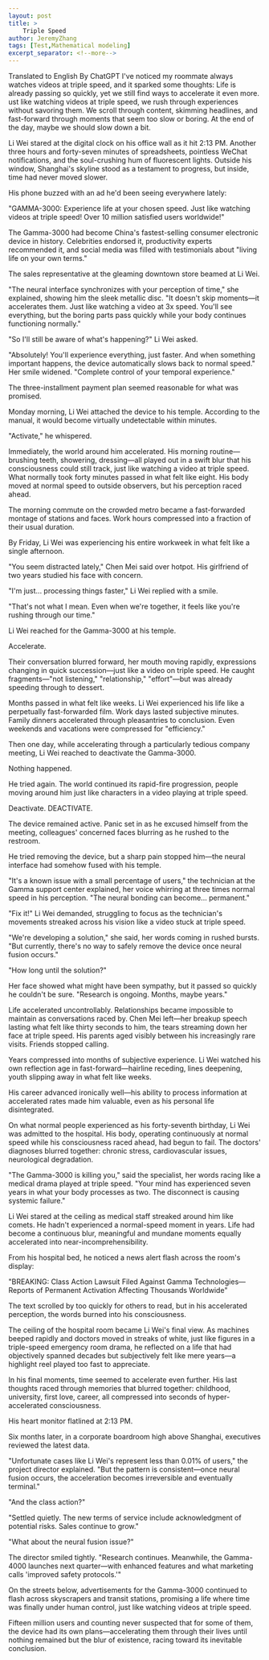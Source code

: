 ```yaml
---
layout: post
title: >
    Triple Speed
author: JeremyZhang
tags: [Test,Mathematical modeling]
excerpt_separator: <!--more-->
---
```

Translated to English By ChatGPT
I've noticed my roommate always watches videos at triple speed, and it sparked some thoughts:
Life is already passing so quickly, yet we still find ways to accelerate it even more. ust like watching videos at triple speed, we rush through experiences without savoring them. We scroll through content, skimming headlines, and fast-forward through moments that seem too slow or boring. At the end of the day, maybe we should slow down a bit. 



Li Wei stared at the digital clock on his office wall as it hit 2:13 PM. Another three hours and forty-seven minutes of spreadsheets, pointless WeChat notifications, and the soul-crushing hum of fluorescent lights. Outside his window, Shanghai's skyline stood as a testament to progress, but inside, time had never moved slower.
<!--more-->
His phone buzzed with an ad he'd been seeing everywhere lately:

"GAMMA-3000: Experience life at your chosen speed. Just like watching videos at triple speed! Over 10 million satisfied users worldwide!"

The Gamma-3000 had become China's fastest-selling consumer electronic device in history. Celebrities endorsed it, productivity experts recommended it, and social media was filled with testimonials about "living life on your own terms."

The sales representative at the gleaming downtown store beamed at Li Wei.

"The neural interface synchronizes with your perception of time," she explained, showing him the sleek metallic disc. "It doesn't skip moments—it accelerates them. Just like watching a video at 3x speed. You'll see everything, but the boring parts pass quickly while your body continues functioning normally."

"So I'll still be aware of what's happening?" Li Wei asked.

"Absolutely! You'll experience everything, just faster. And when something important happens, the device automatically slows back to normal speed." Her smile widened. "Complete control of your temporal experience."

The three-installment payment plan seemed reasonable for what was promised.

Monday morning, Li Wei attached the device to his temple. According to the manual, it would become virtually undetectable within minutes.

"Activate," he whispered.

Immediately, the world around him accelerated. His morning routine—brushing teeth, showering, dressing—all played out in a swift blur that his consciousness could still track, just like watching a video at triple speed. What normally took forty minutes passed in what felt like eight. His body moved at normal speed to outside observers, but his perception raced ahead.

The morning commute on the crowded metro became a fast-forwarded montage of stations and faces. Work hours compressed into a fraction of their usual duration.

By Friday, Li Wei was experiencing his entire workweek in what felt like a single afternoon.

"You seem distracted lately," Chen Mei said over hotpot. His girlfriend of two years studied his face with concern.

"I'm just... processing things faster," Li Wei replied with a smile.

"That's not what I mean. Even when we're together, it feels like you're rushing through our time."

Li Wei reached for the Gamma-3000 at his temple.

Accelerate.

Their conversation blurred forward, her mouth moving rapidly, expressions changing in quick succession—just like a video on triple speed. He caught fragments—"not listening," "relationship," "effort"—but was already speeding through to dessert.

Months passed in what felt like weeks. Li Wei experienced his life like a perpetually fast-forwarded film. Work days lasted subjective minutes. Family dinners accelerated through pleasantries to conclusion. Even weekends and vacations were compressed for "efficiency."

Then one day, while accelerating through a particularly tedious company meeting, Li Wei reached to deactivate the Gamma-3000.

Nothing happened.

He tried again. The world continued its rapid-fire progression, people moving around him just like characters in a video playing at triple speed.

Deactivate. DEACTIVATE.

The device remained active. Panic set in as he excused himself from the meeting, colleagues' concerned faces blurring as he rushed to the restroom.

He tried removing the device, but a sharp pain stopped him—the neural interface had somehow fused with his temple.

"It's a known issue with a small percentage of users," the technician at the Gamma support center explained, her voice whirring at three times normal speed in his perception. "The neural bonding can become... permanent."

"Fix it!" Li Wei demanded, struggling to focus as the technician's movements streaked across his vision like a video stuck at triple speed.

"We're developing a solution," she said, her words coming in rushed bursts. "But currently, there's no way to safely remove the device once neural fusion occurs."

"How long until the solution?"

Her face showed what might have been sympathy, but it passed so quickly he couldn't be sure. "Research is ongoing. Months, maybe years."

Life accelerated uncontrollably. Relationships became impossible to maintain as conversations raced by. Chen Mei left—her breakup speech lasting what felt like thirty seconds to him, the tears streaming down her face at triple speed. His parents aged visibly between his increasingly rare visits. Friends stopped calling.

Years compressed into months of subjective experience. Li Wei watched his own reflection age in fast-forward—hairline receding, lines deepening, youth slipping away in what felt like weeks.

His career advanced ironically well—his ability to process information at accelerated rates made him valuable, even as his personal life disintegrated.

On what normal people experienced as his forty-seventh birthday, Li Wei was admitted to the hospital. His body, operating continuously at normal speed while his consciousness raced ahead, had begun to fail. The doctors' diagnoses blurred together: chronic stress, cardiovascular issues, neurological degradation.

"The Gamma-3000 is killing you," said the specialist, her words racing like a medical drama played at triple speed. "Your mind has experienced seven years in what your body processes as two. The disconnect is causing systemic failure."

Li Wei stared at the ceiling as medical staff streaked around him like comets. He hadn't experienced a normal-speed moment in years. Life had become a continuous blur, meaningful and mundane moments equally accelerated into near-incomprehensibility.

From his hospital bed, he noticed a news alert flash across the room's display:

"BREAKING: Class Action Lawsuit Filed Against Gamma Technologies—Reports of Permanent Activation Affecting Thousands Worldwide"

The text scrolled by too quickly for others to read, but in his accelerated perception, the words burned into his consciousness.

The ceiling of the hospital room became Li Wei's final view. As machines beeped rapidly and doctors moved in streaks of white, just like figures in a triple-speed emergency room drama, he reflected on a life that had objectively spanned decades but subjectively felt like mere years—a highlight reel played too fast to appreciate.

In his final moments, time seemed to accelerate even further. His last thoughts raced through memories that blurred together: childhood, university, first love, career, all compressed into seconds of hyper-accelerated consciousness.

His heart monitor flatlined at 2:13 PM.

Six months later, in a corporate boardroom high above Shanghai, executives reviewed the latest data.

"Unfortunate cases like Li Wei's represent less than 0.01% of users," the project director explained. "But the pattern is consistent—once neural fusion occurs, the acceleration becomes irreversible and eventually terminal."

"And the class action?"

"Settled quietly. The new terms of service include acknowledgment of potential risks. Sales continue to grow."

"What about the neural fusion issue?"

The director smiled tightly. "Research continues. Meanwhile, the Gamma-4000 launches next quarter—with enhanced features and what marketing calls 'improved safety protocols.'"

On the streets below, advertisements for the Gamma-3000 continued to flash across skyscrapers and transit stations, promising a life where time was finally under human control, just like watching videos at triple speed.

Fifteen million users and counting never suspected that for some of them, the device had its own plans—accelerating them through their lives until nothing remained but the blur of existence, racing toward its inevitable conclusion.